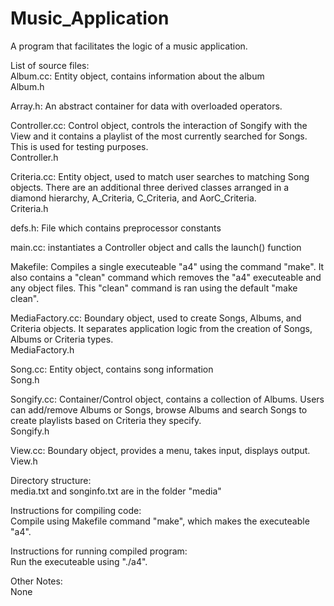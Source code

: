 # Music_Application
A program that facilitates the logic of a music application.


List of source files:   
Album.cc: Entity object, contains information about the album   
Album.h   

Array.h: An abstract container for data with overloaded operators.   

Controller.cc: Control object, controls the interaction of Songify with the View and it contains a playlist of the most currently searched for Songs. This is used for testing purposes.    
Controller.h    

Criteria.cc: Entity object, used to match user searches to matching Song objects. There are an additional three derived classes arranged in a diamond hierarchy, A_Criteria, C_Criteria, and AorC_Criteria.   
Criteria.h   
 
defs.h: File which contains preprocessor constants   
 
main.cc: instantiates a Controller object and calls the launch() function   

Makefile: Compiles a single executeable "a4" using the command "make". It also contains a "clean" command which removes the "a4" executeable and any object files. This "clean" command is ran using the default "make clean".   

MediaFactory.cc: Boundary object, used to create Songs, Albums, and Criteria objects. It separates application logic from the creation of Songs, Albums or Criteria types.   
MediaFactory.h   
 
Song.cc: Entity object, contains song information   
Song.h   
 
Songify.cc: Container/Control object, contains a collection of Albums. Users can add/remove Albums or Songs, browse Albums and search Songs to create playlists based on Criteria they specify.      
Songify.h   
 
View.cc: Boundary object, provides a menu, takes input, displays output.   
View.h   


Directory structure:   
media.txt and songinfo.txt are in the folder "media"   

Instructions for compiling code:    
Compile using Makefile command "make", which makes the executeable "a4".   

Instructions for running compiled program:   
Run the executeable using "./a4".     

Other Notes:   
None   
